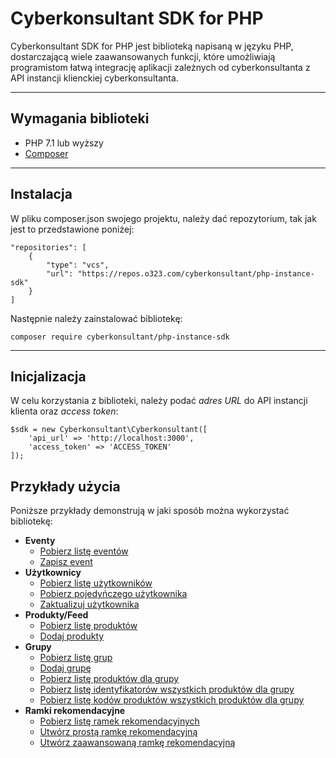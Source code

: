 # Cyberkonsultant SDK for PHP
Cyberkonsultant SDK for PHP jest biblioteką napisaną w języku PHP, dostarczającą wiele zaawansowanych funkcji, które umożliwiają programistom łatwą integrację aplikacji zależnych od cyberkonsultanta z API instancji klienckiej cyberkonsultanta.

---

## Wymagania biblioteki
- PHP 7.1 lub wyższy
- [Composer](https://getcomposer.org/)

---

## Instalacja
W pliku composer.json swojego projektu, należy dać repozytorium, tak jak jest to przedstawione poniżej:

    "repositories": [
        {
            "type": "vcs",
            "url": "https://repos.o323.com/cyberkonsultant/php-instance-sdk"
        }
    ]

Następnie należy zainstalować bibliotekę:

    composer require cyberkonsultant/php-instance-sdk

---

## Inicjalizacja
W celu korzystania z biblioteki, należy podać *adres URL* do API instancji klienta oraz *access token*:

    $sdk = new Cyberkonsultant\Cyberkonsultant([
        'api_url' => 'http://localhost:3000',
        'access_token' => 'ACCESS_TOKEN'
    ]);

## Przykłady użycia

Poniższe przykłady demonstrują w jaki sposób można wykorzystać bibliotekę:

- **Eventy**
    - [Pobierz listę eventów](./examples/get-events.php)
    - [Zapisz event](./examples/create-event.php)
- **Użytkownicy**
    - [Pobierz listę użytkowników](./examples/get-users.php)
    - [Pobierz pojedyńczego użytkownika](./examples/get-user.php)
    - [Zaktualizuj użytkownika](./examples/update-user.php)
- **Produkty/Feed**
    - [Pobierz listę produktów](./examples/get-products.php)
    - [Dodaj produkty](./examples/add-products.php)
- **Grupy**
    - [Pobierz listę grup](./examples/get-groups.php)
    - [Dodaj grupę](./examples/add-group.php)
    - [Pobierz listę produktów dla grupy](./examples/get-group-products.php)
    - [Pobierz listę identyfikatorów wszystkich produktów dla grupy](./examples/get-group-products-ids.php)
    - [Pobierz listę kodów produktów wszystkich produktów dla grupy](./examples/get-group-products-codes.php)
- **Ramki rekomendacyjne**
    - [Pobierz listę ramek rekomendacyjnych](./examples/get-recommendation-frames.php)
    - [Utwórz prostą ramkę rekomendacyjną](./examples/create-simple-recommendation-frame.php)
    - [Utwórz zaawansowaną ramkę rekomendacyjną](./examples/create-advanced-recommendation-frame.php)
